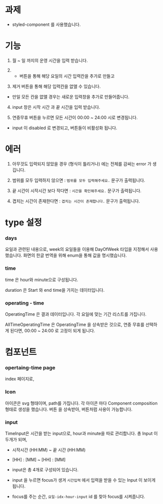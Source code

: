 # 과제

- styled-component 를 사용했습니다.

# 기능

1. 월 ~ 일 까지의 운영 시간을 입력 받습니다.

2. - 버튼을 통해 해당 요일의 시간 입력칸을 추가로 만들고

3. 제거 버튼을 통해 해당 입력칸을 없앨 수 있습니다.

- 만일 모든 칸을 없앨 경우는 새로운 입력창을 추가로 만들어줍니다.

4. input 창은 시작 시간 과 끝 시간을 입력 받습니다.

5. 연중무휴 버튼을 누르면 모든 시간이 00:00 ~ 24:00 시로 변경됩니다.

- input 이 disabled 로 변경되고, 버튼들이 비활성화 됩니다.

# 에러

1. 아무것도 입력되지 않았을 경우 (형식이 틀리거나) 에는 전체를 감싸는 error 가 생깁니다.

2. 범위를 모두 입력하지 않으면 : `범위를 모두 입력해주세요.` 문구가 출력됩니다.

3. 끝 시간이 시작시간 보다 작다면 : `시간을 확인해주세요.` 문구가 출력됩니다.

4. 겹치는 시간이 존재한다면 : `겹치는 시간이 존재합니다.` 문구가 출력됩니다.

# type 설정

### days

요일과 관련된 내용으로, week의 요일들을 이용해 DayOfWeek 타입을 지정해서 사용했습니다.
화면의 한글 번역을 위해 enum을 통해 값을 명시했습니다.

### time

time 은 hour와 minute으로 구성됩니다.

duration 은 Start 와 end time을 가지는 데이터입니다.

### operating - time

OperatingTime 은 결과 데이터입니다.
각 요일에 맞는 기간 리스트를 가집니다.

AllTimeOperatingTime 은 OperatingTime 을 상속받은 것으로,
연중 무휴를 선택하게 된다면, 00:00 ~ 24:00 로 고정이 되게 됩니다.

# 컴포넌트

### opertaing-time page

index 페이지로, 

### Icon

아이콘은 svg 형태이며, path를 가집니다.
각 아이콘 마다 Component composition 형태로 생성을 했습니다.
버튼 을 상속받아, 버튼처럼 사용이 가능합니다.

### input

TimeInput은 시간을 받는 input으로, hour과 minute을 따로 관리합니다.
총 Input 이 두개가 되며,

- 시작시간 (HH:MM) ~ 끝 시간 (HH:MM)
- [HH] : [MM] ~ [HH] : [MM]
- input은 총 4개로 구성되어 있습니다.

- input 을 누르면 focus가 생겨 `시간입력` 에서 입력을 받을 수 있는 Input 이 보이게 됩니다.
- focus를 주는 순간, `요일-idx-hour-input` id 를 찾아 focus를 시켜줍니다.






